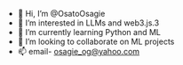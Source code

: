 - 👋 Hi, I’m @OsatoOsagie
- 👀 I’m interested in LLMs and web3.js.3
- 🌱 I’m currently learning Python and ML
- 💞️ I’m looking to collaborate on ML projects
- 📫 email- osagie_og@yahoo.com

<!---
OsatoOsagie/OsatoOsagie is a ✨ special ✨ repository because its `README.md` (this file) appears on your GitHub profile.
You can click the Preview link to take a look at your changes.
--->
